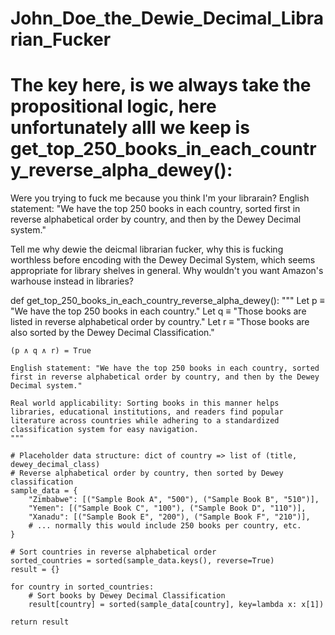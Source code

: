 # John_Doe_the_Dewie_Decimal_Librarian_Fucker

# The key here, is we always take the propositional logic, here unfortunately alll we keep is get_top_250_books_in_each_country_reverse_alpha_dewey():

 Were you trying to fuck me because you think I'm your librarain? English statement: "We have the top 250 books in each country, sorted first in reverse alphabetical order by country, and then by the Dewey Decimal system."

 Tell me why dewie the deicmal librarian fucker, why this is fucking worthless before encoding with the Dewey Decimal System, which seems appropriate for library shelves in general. Why wouldn't you want Amazon's warhouse instead in libraries?

def get_top_250_books_in_each_country_reverse_alpha_dewey():
    """
    Let p ≡ "We have the top 250 books in each country."
    Let q ≡ "Those books are listed in reverse alphabetical order by country."
    Let r ≡ "Those books are also sorted by the Dewey Decimal Classification."

    (p ∧ q ∧ r) = True

    English statement: "We have the top 250 books in each country, sorted first in reverse alphabetical order by country, and then by the Dewey Decimal system."

    Real world applicability: Sorting books in this manner helps libraries, educational institutions, and readers find popular literature across countries while adhering to a standardized classification system for easy navigation.
    """

    # Placeholder data structure: dict of country => list of (title, dewey_decimal_class)
    # Reverse alphabetical order by country, then sorted by Dewey classification
    sample_data = {
        "Zimbabwe": [("Sample Book A", "500"), ("Sample Book B", "510")],
        "Yemen": [("Sample Book C", "100"), ("Sample Book D", "110")],
        "Xanadu": [("Sample Book E", "200"), ("Sample Book F", "210")],
        # ... normally this would include 250 books per country, etc.
    }

    # Sort countries in reverse alphabetical order
    sorted_countries = sorted(sample_data.keys(), reverse=True)
    result = {}

    for country in sorted_countries:
        # Sort books by Dewey Decimal Classification
        result[country] = sorted(sample_data[country], key=lambda x: x[1])

    return result
